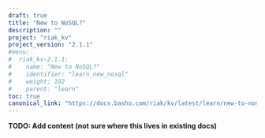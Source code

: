 ```yaml
---
draft: true
title: "New to NoSQL?"
description: ""
project: "riak_kv"
project_version: "2.1.1"
#menu:
#  riak_kv-2.1.1:
#    name: "New to NoSQL?"
#    identifier: "learn_new_nosql"
#    weight: 102
#    parent: "learn"
toc: true
canonical_link: "https://docs.basho.com/riak/kv/latest/learn/new-to-nosql"
---
```


**TODO: Add content (not sure where this lives in existing docs)**
